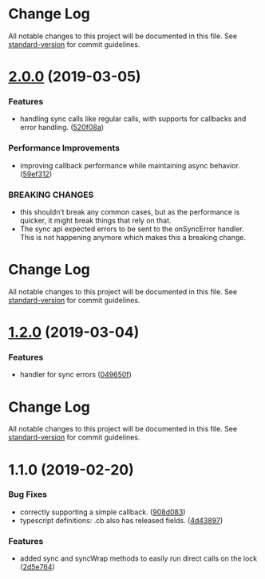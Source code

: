 # Change Log

All notable changes to this project will be documented in this file. See [standard-version](https://github.com/conventional-changelog/standard-version) for commit guidelines.

# [2.0.0](https://github.com/martinheidegger/flexlock-cb/compare/v1.2.0...v2.0.0) (2019-03-05)


### Features

* handling sync calls like regular calls, with supports for callbacks and error handling. ([520f08a](https://github.com/martinheidegger/flexlock-cb/commit/520f08a))


### Performance Improvements

* improving callback performance while maintaining async behavior. ([59ef312](https://github.com/martinheidegger/flexlock-cb/commit/59ef312))


### BREAKING CHANGES

* this shouldn’t break any common cases, but as the performance is quicker, it might break things that rely on that.
* The sync api expected errors to be sent to the onSyncError handler. This is not happening anymore which makes this a breaking change.



# Change Log

All notable changes to this project will be documented in this file. See [standard-version](https://github.com/conventional-changelog/standard-version) for commit guidelines.

# [1.2.0](https://github.com/martinheidegger/flexlock-cb/compare/v1.1.0...v1.2.0) (2019-03-04)


### Features

* handler for sync errors ([049650f](https://github.com/martinheidegger/flexlock-cb/commit/049650f))



# Change Log

All notable changes to this project will be documented in this file. See [standard-version](https://github.com/conventional-changelog/standard-version) for commit guidelines.

# 1.1.0 (2019-02-20)


### Bug Fixes

* correctly supporting a simple callback. ([908d083](https://github.com/martinheidegger/flexlock-cb/commit/908d083))
* typescript definitions: .cb also has released fields. ([4d43897](https://github.com/martinheidegger/flexlock-cb/commit/4d43897))


### Features

* added sync and syncWrap methods to easily run direct calls on the lock ([2d5e764](https://github.com/martinheidegger/flexlock-cb/commit/2d5e764))
